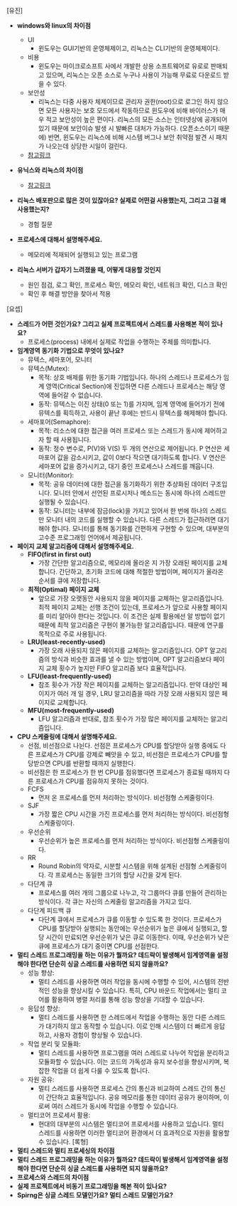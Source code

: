 [유진]
- **windows와 linux의 차이점**
  - UI
    - 윈도우는 GUI기반의 운영체제이고, 리눅스는 CLI기반의 운영체제이다. 
  - 비용
    - 윈도우는 마이크로소프트 사에서 개발한 상용 소프트웨어로 유로로 판매되고 있으며,
      리눅스는 오픈 소스로 누구나 사용이 가능해 무료로 다운로드 받을 수 있다.
  - 보안성    
    - 리눅스는 다중 사용자 체제이므로 관리자 권한(root)으로 로그인 하지 않으면 모든 사용자는 보호 모드에서 작동하므로 윈도우에 비해 바이러스가 매우 적고 보안성이 높은 편이다.
리눅스의 모든 소스는 인터넷상에 공개되어 있기 때문에 보안이슈 발생 시 발빠른 대처가 가능하다. (오픈소스이기 때문에)
반면, 윈도우는 리눅스에 비해 시스템 버그나 보안 취약점 발견 시 패치가 나오는데 상당한 시일이 걸린다.
  - [참고링크](https://spidyweb.tistory.com/69)

- **유닉스와 리눅스의 차이점**
  - [참고링크](https://btcd.tistory.com/360)
- **리눅스 배포판으로 많은 것이 있잖아요? 실제로 어떤걸 사용했는지, 그리고 그걸 왜 사용했는지?**
  - 경험 질문
- **프로세스에 대해서 설명해주세요.**
  - 메모리에 적재되어 실행되고 있는 프로그램
- **리눅스 서버가 갑자기 느려졌을 때, 어떻게 대응할 것인지**
  - 원인 점검, 로그 확인, 프로세스 확인, 메모리 확인, 네트워크 확인, 디스크 확인
  - 확인 후 해결 방안을 찾아서 적용

[요셉]
- **스레드가 어떤 것인가요? 그리고 실제 프로젝트에서 스레드를 사용해본 적이 있나요?**
  - 프로세스(process) 내에서 실제로 작업을 수행하는 주체를 의미합니다.
- **임계영역 동기화 기법으로 무엇이 있나요?**
    - 뮤텍스, 세마포어, 모니터
    - 뮤텍스(Mutex):
      - 목적: 상호 배제를 위한 동기화 기법입니다. 하나의 스레드나 프로세스가 임계 영역(Critical Section)에 진입하면 다른 스레드나 프로세스는 해당 영역에 들어갈 수 없습니다.
      - 동작: 뮤텍스는 이진 상태(0 또는 1)를 가지며, 임계 영역에 들어가기 전에 뮤텍스를 획득하고, 사용이 끝난 후에는 반드시 뮤텍스를 해제해야 합니다.
    - 세마포어(Semaphore):
      - 목적: 리소스에 대한 접근을 여러 프로세스 또는 스레드가 동시에 제어하고자 할 때 사용됩니다.
      - 동작: 정수 변수로, P(V)와 V(S) 두 개의 연산으로 제어됩니다. P 연산은 세마포어 값을 감소시키고, 값이 0보다 작으면 대기하도록 합니다. V 연산은 세마포어 값을 증가시키고, 대기 중인 프로세스나 스레드를 깨웁니다. 
    - 모니터(Monitor):
      - 목적: 공유 데이터에 대한 접근을 동기화하기 위한 추상화된 데이터 구조입니다. 모니터 안에서 선언된 프로시저나 메소드는 동시에 하나의 스레드만 실행될 수 있습니다.
      - 동작: 모니터는 내부에 잠금(lock)을 가지고 있어서 한 번에 하나의 스레드만 모니터 내의 코드를 실행할 수 있습니다. 다른 스레드가 접근하려면 대기해야 합니다. 모니터를 통해 동기화를 간편하게 구현할 수 있으며, 대부분의 고수준 프로그래밍 언어에서 제공됩니다.
- **페이지 교체 알고리즘에 대해서 설명해주세요.**
  - **FIFO(first in first out)**
    - 가장 간단한 알고리즘으로, 메모리에 올라온 지 가장 오래된 페이지를 교체합니다. 간단하고, 초기화 코드에 대해 적절한 방법이며, 페이지가 올라온 순서를 큐에 저장합니다.
  - **최적(Optimal) 페이지 교체**
      - 앞으로 가장 오랫동안 사용되지 않을 페이지를 교체하는 알고리즘입니다. 최적 페이지 교체는 선행 조건이 있는데, 프로세스가 앞으로 사용할 페이지를 미리 알아야 한다는 것입니다. 이 조건은 실제 활용에선 알 방법이 없기 때문에 최적 알고리즘은 구현이 불가능한 알고리즘입니다. 때문에 연구를 목적으로 주로 사용됩니다.
  - **LRU(least-recently-used)**
      - 가장 오래 사용되지 않은 페이지를 교체하는 알고리즘입니다. OPT 알고리즘의 방식과 비슷한 효과를 낼 수 있는 방법이며, OPT 알고리즘보다 페이지 교체 횟수가 높지만 FIFO 알고리즘 보다 효율적입니다.
  - **LFU(least-frequently-used)**
      - 참조 횟수가 가장 작은 페이지를 교체하는 알고리즘입니다. 만약 대상인 페이지가 여러 개 일 경우, LRU 알고리즘을 따라 가장 오래 사용되지 않은 페이지로 교체합니다.
  - **MFU(most-frequently-used)**
      - LFU 알고리즘과 반대로, 참조 횟수가 가장 많은 페이지를 교체하는 알고리즘입니다.
- **CPU 스케줄링에 대해서 설명해주세요.**
  - 선점, 비선점으로 나뉜다. 선점은 프로세스가 CPU를 할당받아 실행 중에도 다른 프로세스가 CPU를 강제로 빼앗을 수 있고, 비선점은 프로세스가 CPU를 할당받으면 CPU를 반환할 때까지 실행한다.
  - 비선점은 한 프로세스가 한 번 CPU를 점유했다면 프로세스가 종료될 때까지 다른 프로세스가 CPU를 점유하지 못하는 것이다.
  - FCFS
    - 먼저 온 프로세스를 먼저 처리하는 방식이다. 비선점형 스케줄링이다.
  - SJF
    - 가장 짧은 CPU 시간을 가진 프로세스를 먼저 처리하는 방식이다. 비선점형 스케줄링이다.
  - 우선순위
    - 우선순위가 높은 프로세스를 먼저 처리하는 방식이다. 비선점형 스케줄링이다.
  - RR
    - Round Robin의 약자로, 시분할 시스템을 위해 설계된 선점형 스케줄링이다. 각 프로세스는 동일한 크기의 할당 시간을 갖게 된다.
  - 다단계 큐
    - 프로세스를 여러 개의 그룹으로 나누고, 각 그룹마다 큐를 만들어 관리하는 방식이다. 각 큐는 자신의 스케줄링 알고리즘을 가지고 있다.
  - 다단계 피드백 큐
    - 다단계 큐에서 프로세스가 큐를 이동할 수 있도록 한 것이다. 프로세스가 CPU를 할당받아 실행되는 동안에는 우선순위가 높은 큐에서 실행되고, 할당 시간이 만료되면 우선순위가 낮은 큐로 이동한다. 이때, 우선순위가 낮은 큐에 프로세스가 대기 중이면 CPU를 선점한다.
- **멀티 스레드 프로그래밍을 하는 이유가 뭘까요? 데드락이 발생해서 임계영역을 설정해야 한다면 단순히 싱글 스레드를 사용하면 되지 않을까요?**
  - 성능 향상:
    - 멀티 스레드를 사용하면 여러 작업을 동시에 수행할 수 있어, 시스템의 전반적인 성능을 향상시킬 수 있습니다. 특히, CPU 바운드 작업에서는 멀티 코어를 활용하여 병렬 처리를 통해 성능 향상을 기대할 수 있습니다.
  - 응답성 향상:
    - 멀티 스레드를 사용하면 한 스레드에서 작업을 수행하는 동안 다른 스레드가 대기하지 않고 동작할 수 있습니다. 이로 인해 시스템이 더 빠르게 응답하고, 사용자 경험이 향상될 수 있습니다.
  - 작업 분리 및 모듈화:
    - 멀티 스레드를 사용하면 프로그램을 여러 스레드로 나누어 작업을 분리하고 모듈화할 수 있습니다. 이는 코드의 가독성과 유지 보수성을 향상시키며, 복잡한 작업을 더 쉽게 다룰 수 있도록 합니다.
  - 자원 공유:
    - 멀티 스레드를 사용하면 프로세스 간의 통신과 비교하여 스레드 간의 통신이 간단하고 효율적입니다. 공유 메모리를 통한 데이터 공유가 용이하며, 이로써 여러 스레드가 동시에 작업을 수행할 수 있습니다.
  - 멀티코어 프로세서 활용:
    - 현대의 대부분의 시스템은 멀티코어 프로세서를 사용하고 있습니다. 멀티 스레드를 사용하면 이러한 멀티코어 환경에서 더 효과적으로 자원을 활용할 수 있습니다.
[록형]
- **멀티 스레드와 멀티 프로세싱의 차이점**
- **멀티 스레드 프로그래밍을 하는 이유가 뭘까요? 데드락이 발생해서 임계영역을 설정해야 한다면 단순히 싱글 스레드를 사용하면 되지 않을까요?**
- **프로세스와 스레드의 차이점**
- **실제 프로젝트에서 비동기 프로그래밍을 해본 적이 있나요?**
- **Spirng은 싱글 스레드 모델인가요? 멀티 스레드 모델인가요?**
